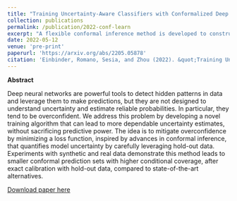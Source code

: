 ```yaml
---
title: "Training Uncertainty-Aware Classifiers with Conformalized Deep Learning"
collection: publications
permalink: /publication/2022-conf-learn
excerpt: "A flexible conformal inference method is developed to construct confidence intervals for the frequencies of queried objects in a very large data set, based on the information contained in a much smaller sketch of those data."
date: 2022-05-12
venue: 'pre-print'
paperurl: 'https://arxiv.org/abs/2205.05878'
citation: 'Einbinder, Romano, Sesia, and Zhou (2022). &quot;Training Uncertainty-Aware Classifiers with Conformalized Deep Learning.&quot; <i>arXiv</i>.'
---
```


**Abstract**

Deep neural networks are powerful tools to detect hidden patterns in data and leverage them to make predictions, but they are not designed to understand uncertainty and estimate reliable probabilities. In particular, they tend to be overconfident. We address this problem by developing a novel training algorithm that can lead to more dependable uncertainty estimates, without sacrificing predictive power. The idea is to mitigate overconfidence by minimizing a loss function, inspired by advances in conformal inference, that quantifies model uncertainty by carefully leveraging hold-out data. Experiments with synthetic and real data demonstrate this method leads to smaller conformal prediction sets with higher conditional coverage, after exact calibration with hold-out data, compared to state-of-the-art alternatives. 

[Download paper here](http://msesia.github.io/files/conformalized_learning.pdf)